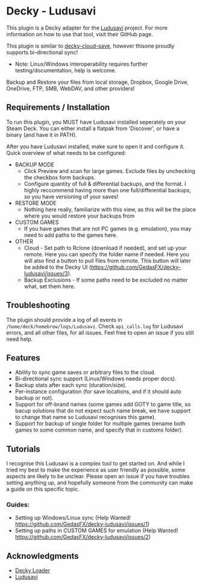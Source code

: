 # Decky - Ludusavi

This plugin is a Decky adapter for the [Ludusavi](https://github.com/mtkennerly/ludusavi) project. For more information on how to use that tool, visit their GitHub page.

This plugin is similar to [decky-cloud-save](https://github.com/GedasFX/decky-cloud-save), however thisone proudly supports bi-directional sync! 
* Note: Linux/Windows interoperability requires further testing/documentation, help is welcome.

Backup and Restore your files from local storage, Dropbox, Google Drive, OneDrive, FTP, SMB, WebDAV, and other providers!

## Requirements / Installation

To run this plugin, you MUST have Ludusavi installed seperately on your Steam Deck. You can either install a flatpak from 'Discover', or have a binary (and have it in PATH).

After you have Ludusavi installed, make sure to open it and configure it. Quick overview of what needs to be configured:

* BACKUP MODE
   * Click Preview and scan for large games. Exclude files by unchecking the checkbox form backups.
   * Configure quantity of full & differential backups, and the format. I highly reccommend having more than one full/differential backups, so you have versioning of your saves!
* RESTORE MODE
   * Nothing here really, familiarize with this view, as this will be the place where you would restore your backups from
* CUSTOM GAMES
   * If you have games that are not PC games (e.g. emulation), you may need to add paths to the games here.
* OTHER
   * Cloud - Set path to Rclone (download if needed), and set up your remote. Here you can specify the folder name if needed. Here you will also find a button to pull files from remote. This button will later be added to the Decky UI (https://github.com/GedasFX/decky-ludusavi/issues/3).
   * Backup Exclusions - If some paths need to be excluded no matter what, set them here.

## Troubleshooting

The plugin should provide a log of all events in `/home/deck/homebrew/logs/Ludusavi`. Check `api_calls.log` for Ludusavi errors, and all other files, for all issues. Feel free to open an issue if you still need help.

## Features

* Ability to sync game saves or arbitrary files to the cloud.
* Bi-directional sync support (Linux/Windows needs proper docs).
* Backup stats after each sync (duration/size).
* Per-instance configuration (for save locations, and if it should auto backup or not).
* Support for off-brand names (some games add GOTY to game title, so bacup solutions that do not expect such name break, we have support to change that name so Ludusavi recognises this game).
* Support for backup of single folder for multiple games (rename both games to some common name, and specify that in customs folder).

## Tutorials

I recognise this Ludusavi is a complex tool to get started on. And while I tried my best to make the experience as user friendly as possible, some aspects are likely to be unclear. Please open an issue if you have troubles setting anything up, and hopefully someone from the community can make a guide on this specific topic.

### Guides:

* Setting up Windows/Linux sync (Help Wanted! https://github.com/GedasFX/decky-ludusavi/issues/1)
* Setting up paths in CUSTOM GAMES for emulation (Help Wanted! https://github.com/GedasFX/decky-ludusavi/issues/2)

## Acknowledgments

* [Decky Loader](https://github.com/SteamDeckHomebrew/decky-loader)
* [Ludusavi](https://github.com/mtkennerly/ludusavi)